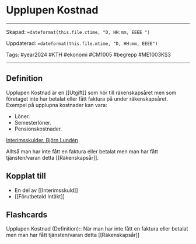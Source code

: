 # Upplupen Kostnad

---
Skapad: `=dateformat(this.file.ctime, "D, HH:mm, EEEE ")`

Uppdaterad: `=dateformat(this.file.mtime, "D, HH:mm, EEEE")`

Tags: #year2024 #KTH #ekonomi #CM1005 #begrepp #ME1003KS3

---

## Definition

 Upplupen Kostnad är en [[Utgift]] som hör till räkenskapsåret men som företaget inte har betalat eller fått faktura på under räkenskapsåret. Exempel på upplupna kostnader kan vara:

- Löner.
- Semesterlöner.
- Pensionskostnader.

[Interimsskulder, Björn Lundén](https://www.bjornlunden.se/bokslut--%C3%A5rsredovisning/interimsskulder__1296)

Alltså man har inte fått en faktura eller betalat men man har fått tjänsten/varan detta [[Räkenskapsår]].

## Kopplat till

- En del av [[Interimsskuld]]
- [[Förutbetald Intäkt]]

## Flashcards

Upplupen Kostnad (Definition):: När man har inte fått en faktura eller betalat men man har fått tjänsten/varan detta [[Räkenskapsår]]
<!--SR:!2024-04-18,54,312!2024-03-22,17,296-->
